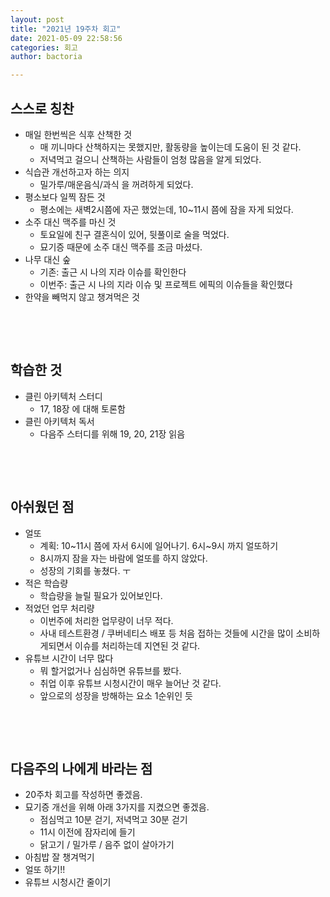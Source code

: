 ```yaml
---
layout: post
title: "2021년 19주차 회고"
date: 2021-05-09 22:58:56
categories: 회고
author: bactoria

---
```


## 스스로 칭찬
- 매일 한번씩은 식후 산책한 것
  - 매 끼니마다 산책하지는 못했지만, 활동량을 높이는데 도움이 된 것 같다.
  - 저녁먹고 걸으니 산책하는 사람들이 엄청 많음을 알게 되었다.
- 식습관 개선하고자 하는 의지
  - 밀가루/매운음식/과식 을 꺼려하게 되었다. 
- 평소보다 일찍 잠든 것
  - 평소에는 새벽2시쯤에 자곤 했었는데, 10~11시 쯤에 잠을 자게 되었다.
- 소주 대신 맥주를 마신 것
  - 토요일에 친구 결혼식이 있어, 뒷풀이로 술을 먹었다.
  - 묘기증 때문에 소주 대신 맥주를 조금 마셨다.
- 나무 대신 숲
  - 기존: 출근 시 나의 지라 이슈를 확인한다
  - 이번주: 출근 시 나의 지라 이슈 및 프로젝트 에픽의 이슈들을 확인했다
- 한약을 빼먹지 않고 챙겨먹은 것

&nbsp;

&nbsp;

## 학습한 것
- 클린 아키텍처 스터디
  - 17, 18장 에 대해 토론함
- 클린 아키텍처 독서
  - 다음주 스터디를 위해 19, 20, 21장 읽음

&nbsp;

&nbsp;

## 아쉬웠던 점
- 얼또
  - 계획: 10~11시 쯤에 자서 6시에 일어나기. 6시~9시 까지 얼또하기
  - 8시까지 잠을 자는 바람에 얼또를 하지 않았다. 
  - 성장의 기회를 놓쳤다. ㅜ
- 적은 학습량
  - 학습량을 늘릴 필요가 있어보인다.
- 적었던 업무 처리량
  - 이번주에 처리한 업무량이 너무 적다.
  - 사내 테스트환경 / 쿠버네티스 배포 등 처음 접하는 것들에 시간을 많이 소비하게되면서 이슈를 처리하는데 지연된 것 같다.
- 유튜브 시간이 너무 많다
  - 뭐 할거없거나 심심하면 유튜브를 봤다.
  - 취업 이후 유튜브 시청시간이 매우 늘어난 것 같다.
  - 앞으로의 성장을 방해하는 요소 1순위인 듯

&nbsp;

&nbsp;

## 다음주의 나에게 바라는 점
- 20주차 회고를 작성하면 좋겠음. 
- 묘기증 개선을 위해 아래 3가지를 지켰으면 좋겠음.
  - 점심먹고 10분 걷기, 저녁먹고 30분 걷기
  - 11시 이전에 잠자리에 들기
  - 닭고기 / 밀가루 / 음주 없이 살아가기
- 아침밥 잘 챙겨먹기
- 얼또 하기!!
- 유튜브 시청시간 줄이기
